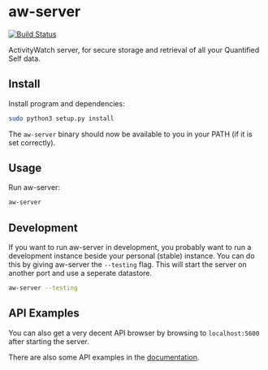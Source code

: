 aw-server
============

[![Build Status](https://travis-ci.org/ActivityWatch/aw-server.svg?branch=master)](https://travis-ci.org/ActivityWatch/aw-server)

ActivityWatch server, for secure storage and retrieval of all your Quantified Self data.


## Install

Install program and dependencies:

```bash
sudo python3 setup.py install 
```

The `aw-server` binary should now be available to you in your PATH (if it is set correctly).


## Usage

Run aw-server:

```bash
aw-server
```

## Development

If you want to run aw-server in development, you probably want to run a 
development instance beside your personal (stable) instance. You can do 
this by giving aw-server the `--testing` flag. This will start the server 
on another port and use a seperate datastore.

```bash
aw-server --testing
```


## API Examples

You can also get a very decent API browser by browsing to `localhost:5600` after starting the server.

There are also some API examples in the [documentation](https://activitywatch.readthedocs.io/en/latest/api-reference.html).


